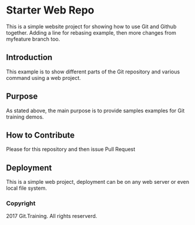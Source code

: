 # Starter Web Repo

This is a simple website project for showing how to use Git and Github together. Adding a line for rebasing example, then more changes from myfeature branch too.

## Introduction
This example is to show different parts of the Git repository and various command using a web project.

## Purpose

As stated above, the main purpose is to provide samples examples for Git training demos.

## How to Contribute

Please for this repository and then issue Pull Request

## Deployment
This is a simple web project, deployment can be on any web server or even local file system.

### Copyright

2017 Git.Training. All rights reserverd.